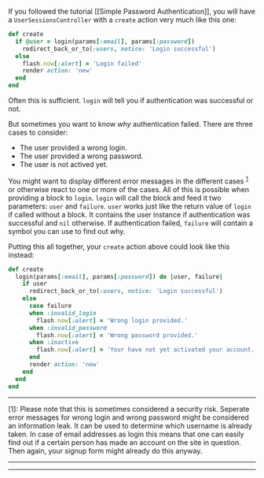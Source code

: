 If you followed the tutorial [[Simple Password Authentication]], you will have a `UserSessionsController` with a `create` action very much like this one:

```ruby
def create
  if @user = login(params[:email], params[:password])
    redirect_back_or_to(:users, notice: 'Login successful')
  else
    flash.now[:alert] = 'Login failed'
    render action: 'new'
  end
end
```

Often this is sufficient. `login` will tell you if authentication was successful or not.

But sometimes you want to know *why* authentication failed. There are three cases to consider:

* The user provided a wrong login.
* The user provided a wrong password.
* The user is not actived yet.

You might want to display different error messages in the different cases <sup>[1](#footnote1)</sup> or otherwise react to one or more of the cases. All of this is possible when providing a block to `login`. `login` will call the block and feed it two parameters: `user` and `failure`. `user` works just like the return value of `login` if called without a block. It contains the user instance if authentication was successful and `nil` otherwise. If authentication failed, `failure` will contain a symbol you can use to find out why.

Putting this all together, your `create` action above could look like this instead:

```ruby
def create
  login(params[:email], params[:password]) do |user, failure|
    if user
      redirect_back_or_to(:users, notice: 'Login successful')
    else
      case failure
      when :invalid_login
        flash.now[:alert] = 'Wrong login provided.'
      when :invalid_password
        flash.now[:alert] = 'Wrong password provided.'
      when :inactive
        flash.now[:alert] = 'Your have not yet activated your account.'        
      end
      render action: 'new'
    end
  end
end
```

***

<a id="footnote1">[1]:</b> Please note that this is sometimes considered a security risk. Seperate error messages for wrong login and wrong password might be considered an information leak. It can be used to determine which username is already taken. In case of email addresses as login this means that one can easily find out if a certain person has made an account on the site in question. Then again, your signup form might already do this anyway.

***

***
